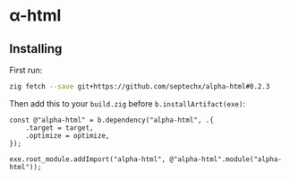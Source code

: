 # α-html

## Installing

First run:

```sh
zig fetch --save git+https://github.com/septechx/alpha-html#0.2.3
```

Then add this to your `build.zig` before `b.installArtifact(exe)`:

```zig
const @"alpha-html" = b.dependency("alpha-html", .{
    .target = target,
    .optimize = optimize,
});

exe.root_module.addImport("alpha-html", @"alpha-html".module("alpha-html"));

```

